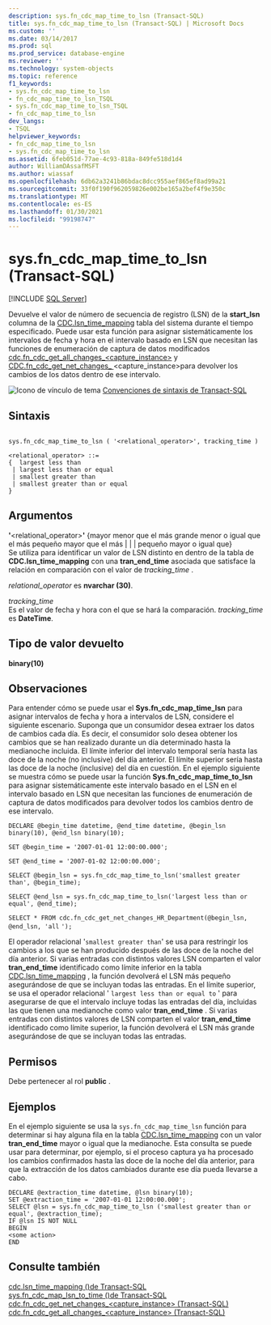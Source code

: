 ```yaml
---
description: sys.fn_cdc_map_time_to_lsn (Transact-SQL)
title: sys.fn_cdc_map_time_to_lsn (Transact-SQL) | Microsoft Docs
ms.custom: ''
ms.date: 03/14/2017
ms.prod: sql
ms.prod_service: database-engine
ms.reviewer: ''
ms.technology: system-objects
ms.topic: reference
f1_keywords:
- sys.fn_cdc_map_time_to_lsn
- fn_cdc_map_time_to_lsn_TSQL
- sys.fn_cdc_map_time_to_lsn_TSQL
- fn_cdc_map_time_to_lsn
dev_langs:
- TSQL
helpviewer_keywords:
- fn_cdc_map_time_to_lsn
- sys.fn_cdc_map_time_to_lsn
ms.assetid: 6feb051d-77ae-4c93-818a-849fe518d1d4
author: WilliamDAssafMSFT
ms.author: wiassaf
ms.openlocfilehash: 6db62a3241b86bdac8dcc955aef865ef8ad99a21
ms.sourcegitcommit: 33f0f190f962059826e002be165a2bef4f9e350c
ms.translationtype: MT
ms.contentlocale: es-ES
ms.lasthandoff: 01/30/2021
ms.locfileid: "99198747"
---
```

# <a name="sysfn_cdc_map_time_to_lsn-transact-sql"></a>sys.fn_cdc_map_time_to_lsn (Transact-SQL)
[!INCLUDE [SQL Server](../../includes/applies-to-version/sqlserver.md)]

  Devuelve el valor de número de secuencia de registro (LSN) de la **start_lsn** columna de la [CDC.lsn_time_mapping](../../relational-databases/system-tables/cdc-lsn-time-mapping-transact-sql.md) tabla del sistema durante el tiempo especificado. Puede usar esta función para asignar sistemáticamente los intervalos de fecha y hora en el intervalo basado en LSN que necesitan las funciones de enumeración de captura de datos modificados [cdc.fn_cdc_get_all_changes_<capture_instance>](../../relational-databases/system-functions/cdc-fn-cdc-get-all-changes-capture-instance-transact-sql.md) y [CDC.fn_cdc_get_net_changes_ ](../../relational-databases/system-functions/cdc-fn-cdc-get-net-changes-capture-instance-transact-sql.md)<capture_instance>para devolver los cambios de los datos dentro de ese intervalo.  
  
 ![Icono de vínculo de tema](../../database-engine/configure-windows/media/topic-link.gif "Icono de vínculo de tema") [Convenciones de sintaxis de Transact-SQL](../../t-sql/language-elements/transact-sql-syntax-conventions-transact-sql.md)  
  
## <a name="syntax"></a>Sintaxis  
  
```  
  
sys.fn_cdc_map_time_to_lsn ( '<relational_operator>', tracking_time )  
  
<relational_operator> ::=  
{  largest less than  
 | largest less than or equal  
 | smallest greater than  
 | smallest greater than or equal  
}  
```  
  
## <a name="arguments"></a>Argumentos  
 **'**<relational_operator>**'** {mayor menor que el más grande menor o igual que el más pequeño mayor que el más \| \| \| pequeño mayor o igual que}  
 Se utiliza para identificar un valor de LSN distinto en dentro de la tabla de **CDC.lsn_time_mapping** con una **tran_end_time** asociada que satisface la relación en comparación con el valor de *tracking_time* .  
  
 *relational_operator* es **nvarchar (30)**.  
  
 *tracking_time*  
 Es el valor de fecha y hora con el que se hará la comparación. *tracking_time* es **DateTime**.  
  
## <a name="return-type"></a>Tipo de valor devuelto  
 **binary(10)**  
  
## <a name="remarks"></a>Observaciones  
 Para entender cómo se puede usar el **Sys.fn_cdc_map_time_lsn** para asignar intervalos de fecha y hora a intervalos de LSN, considere el siguiente escenario. Suponga que un consumidor desea extraer los datos de cambios cada día. Es decir, el consumidor solo desea obtener los cambios que se han realizado durante un día determinado hasta la medianoche incluida. El límite inferior del intervalo temporal sería hasta las doce de la noche (no inclusive) del día anterior. El límite superior sería hasta las doce de la noche (inclusive) del día en cuestión. En el ejemplo siguiente se muestra cómo se puede usar la función **Sys.fn_cdc_map_time_to_lsn** para asignar sistemáticamente este intervalo basado en el LSN en el intervalo basado en LSN que necesitan las funciones de enumeración de captura de datos modificados para devolver todos los cambios dentro de ese intervalo.  
  
 `DECLARE @begin_time datetime, @end_time datetime, @begin_lsn binary(10), @end_lsn binary(10);`  
  
 `SET @begin_time = '2007-01-01 12:00:00.000';`  
  
 `SET @end_time = '2007-01-02 12:00:00.000';`  
  
 `SELECT @begin_lsn = sys.fn_cdc_map_time_to_lsn('smallest greater than', @begin_time);`  
  
 `SELECT @end_lsn = sys.fn_cdc_map_time_to_lsn('largest less than or equal', @end_time);`  
  
 `SELECT * FROM cdc.fn_cdc_get_net_changes_HR_Department(@begin_lsn, @end_lsn, 'all` `');`  
  
 El operador relacional '`smallest greater than`' se usa para restringir los cambios a los que se han producido después de las doce de la noche del día anterior. Si varias entradas con distintos valores LSN comparten el valor **tran_end_time** identificado como límite inferior en la tabla [CDC.lsn_time_mapping](../../relational-databases/system-tables/cdc-lsn-time-mapping-transact-sql.md) , la función devolverá el LSN más pequeño asegurándose de que se incluyan todas las entradas. En el límite superior, se usa el operador relacional ' `largest less than or equal to` ' para asegurarse de que el intervalo incluye todas las entradas del día, incluidas las que tienen una medianoche como valor **tran_end_time** . Si varias entradas con distintos valores de LSN comparten el valor **tran_end_time** identificado como límite superior, la función devolverá el LSN más grande asegurándose de que se incluyan todas las entradas.  
  
## <a name="permissions"></a>Permisos  
 Debe pertenecer al rol **public** .  
  
## <a name="examples"></a>Ejemplos  
 En el ejemplo siguiente se usa la `sys.fn_cdc_map_time_lsn` función para determinar si hay alguna fila en la tabla [CDC.lsn_time_mapping](../../relational-databases/system-tables/cdc-lsn-time-mapping-transact-sql.md) con un valor **tran_end_time** mayor o igual que la medianoche. Esta consulta se puede usar para determinar, por ejemplo, si el proceso captura ya ha procesado los cambios confirmados hasta las doce de la noche del día anterior, para que la extracción de los datos cambiados durante ese día pueda llevarse a cabo.  
  
```  
DECLARE @extraction_time datetime, @lsn binary(10);  
SET @extraction_time = '2007-01-01 12:00:00.000';  
SELECT @lsn = sys.fn_cdc_map_time_to_lsn ('smallest greater than or equal', @extraction_time);  
IF @lsn IS NOT NULL  
BEGIN  
<some action>  
END  
```  
  
## <a name="see-also"></a>Consulte también  
 [cdc.lsn_time_mapping &#40;&#41;de Transact-SQL ](../../relational-databases/system-tables/cdc-lsn-time-mapping-transact-sql.md)   
 [sys.fn_cdc_map_lsn_to_time &#40;&#41;de Transact-SQL ](../../relational-databases/system-functions/sys-fn-cdc-map-lsn-to-time-transact-sql.md)   
 [cdc.fn_cdc_get_net_changes_&#60;capture_instance&#62; &#40;Transact-SQL&#41;](../../relational-databases/system-functions/cdc-fn-cdc-get-net-changes-capture-instance-transact-sql.md)   
 [cdc.fn_cdc_get_all_changes_&#60;capture_instance&#62;  &#40;Transact-SQL&#41;](../../relational-databases/system-functions/cdc-fn-cdc-get-all-changes-capture-instance-transact-sql.md)  
  
  
